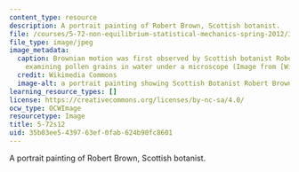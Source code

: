 ```yaml
---
content_type: resource
description: A portrait painting of Robert Brown, Scottish botanist.
file: /courses/5-72-non-equilibrium-statistical-mechanics-spring-2012/35b03ee5439763ef0fab624b90fc8601_5-72s12.jpg
file_type: image/jpeg
image_metadata:
  caption: Brownian motion was first observed by Scottish botanist Robert Brown, while
    examining pollen grains in water under a microscope (Image from [Wikimedia Commons](http://commons.wikimedia.org/wiki/File:Robert_brown_botaniker.jpg)).
  credit: Wikimedia Commons
  image-alt: a portrait painting showing Scottish Botanist Robert Brown
learning_resource_types: []
license: https://creativecommons.org/licenses/by-nc-sa/4.0/
ocw_type: OCWImage
resourcetype: Image
title: 5-72s12
uid: 35b03ee5-4397-63ef-0fab-624b90fc8601
---
```

A portrait painting of Robert Brown, Scottish botanist.
